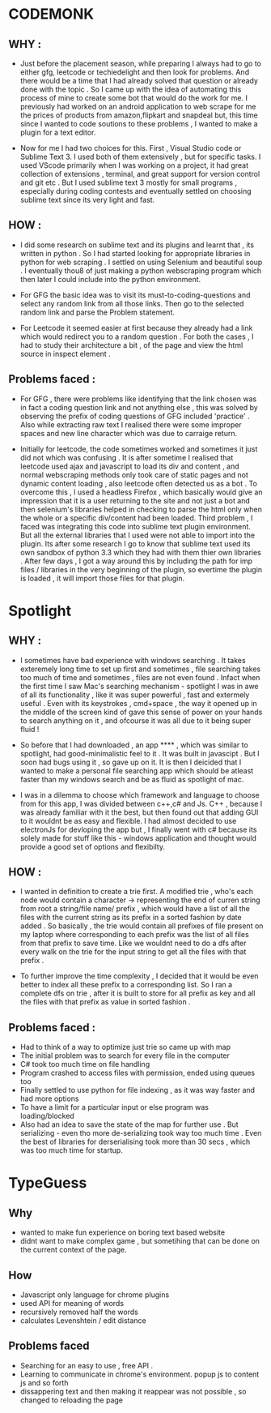 # CODEMONK

## WHY : 

- Just before the placement season, while preparing I always had to go to either gfg, leetcode or techiedelight and then look for problems. And there would be a time that I had already solved that question or already done with the topic . So I came up with the idea of automating this process of mine to create some bot that would do the work for me. I previously had worked on an android application to web scrape for me the prices of products from amazon,flipkart and snapdeal but, this time since I wanted to code soutions to these problems , I wanted to make a plugin for a text editor.

- Now for me I had two choices for this. First , Visual Studio code or Sublime Text 3. I used both of them extensively , but for specific tasks. I used VScode primarily when I was working on a project, it had great collection of extensions , terminal, and great support for version control and git etc . But I used sublime text 3 mostly for small programs , especially during coding contests and eventually settled on choosing sublime text since its very light and fast.

## HOW : 

- I did some research on sublime text and its plugins and learnt that , its written in python . So I had started looking for appropriate libraries in python for web scraping . I settled on using Selenium and beautiful soup . I eventually thou8 of just making a python webscraping program which then later I could include into the python environment.

- For GFG the basic idea was to visit its must-to-coding-questions and select any random link from all those links. Then go to the selected random link and parse the Problem statement.

- For Leetcode it seemed easier at first because they already had a link which would redirect you to  a random question . For both the cases , I had to study their architecture a bit , of the page and view the html source in inspect element .


## Problems faced  : 
- For GFG , there were problems like identifying that the link chosen was in fact a coding question link and not anything else , this was solved by observing the prefix of coding questions of GFG included 'practice' . Also while extracting raw text I realised there were some improper spaces and new line character which was due to carraige return.

- Initially for leetcode, the code sometimes worked and sometimes it just did not which was confusing . It is after sometime I realised that leetcode used ajax and javascript to load its div and content , and normal webscraping methods only took care of static pages and not dynamic content loading , also leetcode often detected us as a bot . To overcome this , I used a headless Firefox , which basically would give an impression that it is a user returning to the site and not just a bot and then selenium's libraries helped in checking to parse the html only when the whole or a specific div/content had been loaded. Third problem , I faced was integrating this code into sublime text plugin environment. But all the external libraries that I used were not able to import into the plugin. Its after some research I go to know that sublime text used its own sandbox of python 3.3 which they had with them thier own libraries . After few days , I got a way around this by including the path for imp files / libraries in the very beginning of the plugin, so evertime the plugin is loaded , it will import those files for that plugin.





# Spotlight

## WHY : 

- I sometimes have bad experience with windows searching . It takes exteremely long time to set up first and sometimes , file searching takes too much of time and sometimes , files are not even found . Infact when the first time I saw Mac's searching mechanism - spotlight I was in awe of all its functionality , like it was super powerful , fast and extermely useful . Even with its keystrokes , cmd+space , the way it opened up in the middle of the screen kind of gave this sense of power on your hands to search anything on it , and ofcourse it was all due to it being super fluid !

- So before that I had downloaded , an app **** , which was similar to spotlight, had good-minimalistic feel to it . It was built in javascipt . But I soon had bugs using it , so gave up on it. It is then I deicided that I wanted to make a personal file searching app which should be atleast faster than my windows search and be as fluid as spotlight of mac. 

- I was in a dilemma to choose which framework and language to choose from for this app, I was divided between c++,c# and Js. C++ , because I was already familiar with it the best, but then found out that adding GUI to it wouldnt be as easy and flexible. I had almost decided to use electronJs for devloping the app but , I finally went with c# because its solely made for stuff like this - windows application and thought would provide a good set of options and flexibilty.

## HOW : 

- I wanted in definition to create a trie first. A modified trie , who's each node would contain a character -> representing the end of curren string from root a string/file name/ prefix , which would have a list of all the files with the current string as its prefix in a sorted fashion by date added . So basically , the trie would contain all prefixes of file present on my laptop where corresponding to each prefix was the list of all files from that prefix to save time. Like we wouldnt need to do a dfs after every walk on the trie for the input string to get all the files with that prefix . 

- To further improve the time complexity , I decided that it would be even better to index all these prefix to a corresponding list. So I ran a complete dfs on trie , after it is built to store for all prefix as key and all the files with that prefix as value in sorted fashion .



## Problems faced  :
- Had to think of a way to optimize just trie so came up with map
- The initial problem was to search for every file in the computer 
- C# took too much time on file handling
- Program crashed to access files with permission, ended using queues too
- Finally settled to use python for file indexing , as it was way faster and had more options 
- To have a limit for a particular input or else program was loading/blocked
- Also had an idea to save the state of the map for further use . But serializing - even tho more de-serializing took way too much time . Even the best of libraries for derserialising took more than 30 secs , which was too much time for startup.


# TypeGuess

## Why

- wanted to make fun experience on boring text based website
- didnt want to make complex game , but sometihing that can be done on the current context of the page.


## How
- Javascript only language for chrome plugins
- used API for meaning of words
- recursively removed half the words
- calculates Levenshtein / edit distance 


## Problems faced
- Searching for an easy to use , free API .
- Learning to communicate in chrome's environment. popup js to content js and so forth
- dissappering text and then making it reappear was not possible , so changed to reloading the page
